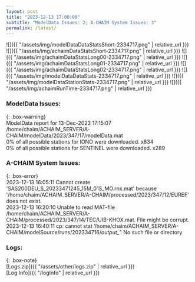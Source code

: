 ```yaml
---
layout: post
title: "2023-12-13 17:00:00"
subtitle: "ModelData Issues: 2; A-CHAIM System Issues: 3"
permalink: /latest/
---
```


![]({{ "/assets/img/modelDataDataStatsShort-2334717.png" | relative_url }})
![]({{ "/assets/img/achaimDataStatsShort-2334717.png" | relative_url }})
![]({{ "/assets/img/achaimDataStatsLong00-2334717.png" | relative_url }})
![]({{ "/assets/img/achaimDataStatsLong01-2334717.png" | relative_url }})
![]({{ "/assets/img/achaimDataStatsLong02-2334717.png" | relative_url }})
![]({{ "/assets/img/modelDataDataStats-2334717.png" | relative_url }})
![]({{ "/assets/img/modelDataStationStats-2334717.png" | relative_url }})
![]({{ "/assets/img/achaimRunTime-2334717.png" | relative_url }})


### ModelData Issues:  
  
{: .box-warning}  
 ModelData report for 13-Dec-2023 17:15:07   
 /home/chaim/ACHAIM_SERVER/A-CHAIM/modelData/2023/347/17/modelData.mat   
 0% of all possible stations for IONO were downloaded. x834   
 0% of all possible stations for SENTINEL were downloaded. x289   
  
### A-CHAIM System Issues:  
  
{: .box-error}  
2023-12-13 16:05:11 Cannot create 'SAS200DEU_S_20233471245_15M_01S_MO.rnx.mat' because '/home/chaim/ACHAIM_SERVER/A-CHAIM/processed/2023/347/12/EUREF' does not exist.  
2023-12-13 16:20:10 Unable to read MAT-file /home/chaim/ACHAIM_SERVER/A-CHAIM/processed/2023/347/14/TEC/UIB-KHOX.mat. File might be corrupt.  
2023-12-13 16:40:11 cp: cannot stat ‘/home/chaim/ACHAIM_SERVER/A-CHAIM/modelSource/runs/202334716/*output_*’: No such file or directory  

### Logs:  
  
{: .box-note}  
[Logs.zip]({{ "/assets/other/logs.zip" | relative_url }})  
[Log Info]({{ "/logInfo" | relative_url }})  
